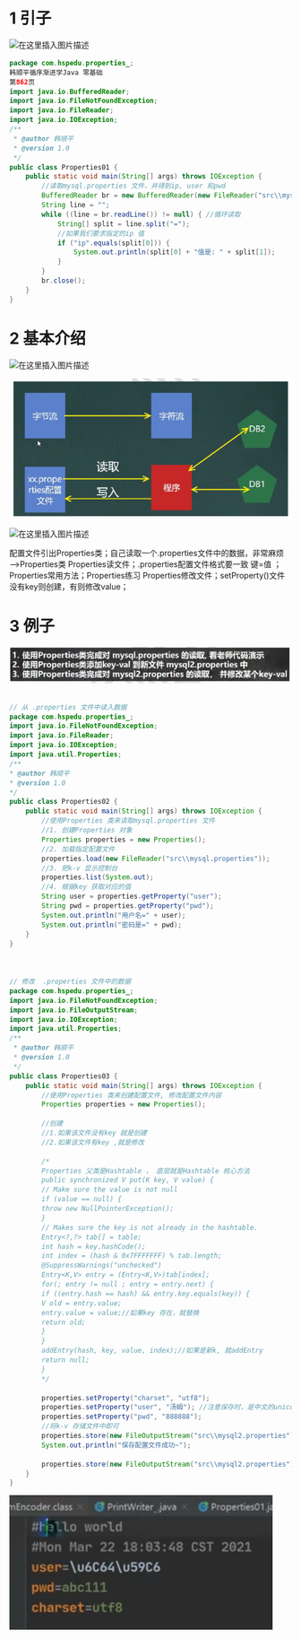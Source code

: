 

# 1 引子

![在这里插入图片描述](https://img-blog.csdnimg.cn/380ca4e801fc4041b3f26ce04e60f3c1.png?x-oss-process=image/watermark,type_ZmFuZ3poZW5naGVpdGk,shadow_10,text_aHR0cHM6Ly9ibG9nLmNzZG4ubmV0L25pbmdtZW5nc2h1eGlhd28=,size_16,color_FFFFFF,t_70)


```java
package com.hspedu.properties_;
韩顺平循序渐进学Java 零基础
第862页
import java.io.BufferedReader;
import java.io.FileNotFoundException;
import java.io.FileReader;
import java.io.IOException;
/**
 * @author 韩顺平
 * @version 1.0
 */
public class Properties01 {
    public static void main(String[] args) throws IOException {
        //读取mysql.properties 文件，并得到ip, user 和pwd
        BufferedReader br = new BufferedReader(new FileReader("src\\mysql.properties"));
        String line = "";
        while ((line = br.readLine()) != null) { //循环读取
            String[] split = line.split("=");
            //如果我们要求指定的ip 值
            if ("ip".equals(split[0])) {
                System.out.println(split[0] + "值是: " + split[1]);
            }
        }
        br.close();
    }
}

```

# 2 基本介绍 

![在这里插入图片描述](https://img-blog.csdnimg.cn/bee7e18450aa456593144c8786323867.png?x-oss-process=image/watermark,type_ZmFuZ3poZW5naGVpdGk,shadow_10,text_aHR0cHM6Ly9ibG9nLmNzZG4ubmV0L25pbmdtZW5nc2h1eGlhd28=,size_16,color_FFFFFF,t_70)  



![](image/Pasted%20image%2020230423144823.png)

![在这里插入图片描述](https://img-blog.csdnimg.cn/26db7d71f49646a3b2356d74f960e6cc.png?x-oss-process=image/watermark,type_ZmFuZ3poZW5naGVpdGk,shadow_10,text_aHR0cHM6Ly9ibG9nLmNzZG4ubmV0L25pbmdtZW5nc2h1eGlhd28=,size_16,color_FFFFFF,t_70)


配置文件引出Properties类；自己读取一个.properties文件中的数据，非常麻烦——>Properties类
Properties读文件；.properties配置文件格式要一致 键=值 ；Properties常用方法；Properties练习
Properties修改文件；setProperty()文件没有key则创建，有则修改value；

# 3 例子

![](image/Pasted%20image%2020230423145320.png)

```java

// 从 .properties 文件中读入数据
package com.hspedu.properties_;
import java.io.FileNotFoundException;
import java.io.FileReader;
import java.io.IOException;
import java.util.Properties;
/**
* @author 韩顺平
* @version 1.0
*/
public class Properties02 {
    public static void main(String[] args) throws IOException {
        //使用Properties 类来读取mysql.properties 文件
        //1. 创建Properties 对象
        Properties properties = new Properties();
        //2. 加载指定配置文件
        properties.load(new FileReader("src\\mysql.properties"));
        //3. 把k-v 显示控制台
        properties.list(System.out);
        //4. 根据key 获取对应的值
        String user = properties.getProperty("user");
        String pwd = properties.getProperty("pwd");
        System.out.println("用户名=" + user);
        System.out.println("密码是=" + pwd);
    }
}



// 修改  .properties 文件中的数据
package com.hspedu.properties_;
import java.io.FileNotFoundException;
import java.io.FileOutputStream;
import java.io.IOException;
import java.util.Properties;
/**
 * @author 韩顺平
 * @version 1.0
 */
public class Properties03 {
    public static void main(String[] args) throws IOException {
        //使用Properties 类来创建配置文件, 修改配置文件内容
        Properties properties = new Properties();
        
        //创建
        //1.如果该文件没有key 就是创建
        //2.如果该文件有key ,就是修改
        
        /*
        Properties 父类是Hashtable ， 底层就是Hashtable 核心方法
        public synchronized V put(K key, V value) {
        // Make sure the value is not null
        if (value == null) {
        throw new NullPointerException();
        }
        // Makes sure the key is not already in the hashtable.
        Entry<?,?> tab[] = table;
        int hash = key.hashCode();
        int index = (hash & 0x7FFFFFFF) % tab.length;
        @SuppressWarnings("unchecked")
        Entry<K,V> entry = (Entry<K,V>)tab[index];
        for(; entry != null ; entry = entry.next) {
        if ((entry.hash == hash) && entry.key.equals(key)) {
        V old = entry.value;
        entry.value = value;//如果key 存在，就替换
        return old;
        }
        }
        addEntry(hash, key, value, index);//如果是新k, 就addEntry
        return null;
        }
        */
        
        properties.setProperty("charset", "utf8");
        properties.setProperty("user", "汤姆"); //注意保存时，是中文的unicode 码值
        properties.setProperty("pwd", "888888");
        //将k-v 存储文件中即可
        properties.store(new FileOutputStream("src\\mysql2.properties"), null);
        System.out.println("保存配置文件成功~");

		properties.store(new FileOutputStream("src\\mysql2.properties"), "hello world"); 文件最上面一行会有个注解 为 hello world
    }
}
```


![](image/Pasted%20image%2020230423151009.png)